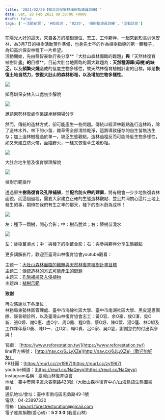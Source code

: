 ```yaml
---
title: '2021/02/20【知高圳保安林植樹指導員訓練】'
date: Sat, 20 Feb 2021 09:30:00 +0000
draft: false
tags: ['－活動紀實', '#知高圳', '0220', '植樹指導員訓練', '活動訊息']
---
```


在陽光大好的這天，來自各方的植樹單位、志工、工作夥伴，一起來到知高圳保安林，為3月7日的植樹活動預作準備，也身先士卒的作為植樹指導的第一顆種子，為知高圳保安林種下一片希望。  
活動開始，先由蔡智豪執行長分享**「大肚山森林面臨的難題」**與**「天然林復育植樹計畫」**的**目標**，目前大肚台地面臨的兩大難題為：**天然種源庫(母樹)的缺乏**，以及**頻繁火燒**造成的低度生物多樣性，故天然林復育植樹計畫的目標，即是**恢復土地自然力，恢復大肚山的森林形相，以及增加生物多樣性**。

![](https://www.reforestation.tw/wp-content/uploads/2021/02/150911074_3779647018747672_5232408119706162119_n-1.jpg)

知高圳保安林入口處初步解說

![](https://www.reforestation.tw/wp-content/uploads/2021/02/151205762_3779647092080998_7404449857144381027_n.jpg)

邀請東勢林管處作業課承辦開場分享

然而，傳統的造林方式，卻可能產生一些問題。傳統以經濟林觀點進行造林時，除了造林木外，林下的小苗、雜草需全部清除乾淨，這將導致僅存的自生苗無法生存；加上造林樹種過於單一，缺乏生態觀點，造林過程反而可能降低生物多樣性，如又未建立防火帶，面臨野火，一樣又恢復草生地形相。

![](https://www.reforestation.tw/wp-content/uploads/2021/02/152362309_3779647445414296_8937625322176824655_n.jpg)

大肚台地生態及復育學理解說

![](https://www.reforestation.tw/wp-content/uploads/2021/02/150576283_3779646608747713_7898585668598270786_n.jpg)

植樹示範操作

透過原生**樹島復育及孔隙補植**，並**配合防火帶的建置**，將有機會一步步地恢復森林面貌，而這個過程，需要大家建立正確的生態造林觀點、並且共同關心這片土地上發生的事，期待在我們有生之年的那天，種下的樹木蔚為成林！

![](https://www.reforestation.tw/wp-content/uploads/2021/02/組圖01.jpg)

左：種下一顆樹，開心合影；中：樹苗脫盆；右：替樹苗澆水

![](https://www.reforestation.tw/wp-content/uploads/2021/02/組圖02.jpg)

左：替樹苗澆水；中：與種下的樹苗合影；右：與參與夥伴分享生態觀點

更多講解影片，歡迎至臺灣山林復育協會youtube觀看：

主題一：[大肚山森林面臨的難題與天然林復育植樹計畫目標](https://www.youtube.com/watch?v=4KczNWrGduU&feature=youtu.be)  
主題二：[傳統造林的方式可能產生的問題](https://www.youtube.com/watch?v=4d_LDRsL0Js&feature=youtu.be)  
主題三：[孔隙補植及入侵植物](https://www.youtube.com/watch?v=L58BdY7bUlE&feature=youtu.be)  
主題四：[植樹示範](https://www.youtube.com/watch?v=01ldGmdv2eI&feature=youtu.be)

**致謝**

再次感謝以下各單位：  
林務局東勢林區管理處、臺中市海線社區大學、臺中市南湖社區大學、黑皮泥思團隊、康普頓診所，以及臺灣山林復育協會志工：黃O容、余O豪、侯O溱、吳O新、張O婷、謝O惠、盧O宇、周O鳳、程O香、蔡O妤、陳O萱、湯O蓮、林O旭及工作夥伴蔡O豪、陳O一、江O如、賴O貞、呂O家、吳O慧，謝謝您們的付出與參與！

官網： [https://www.reforestation.tw/](https://www.reforestation.tw/)  
line官方帳號： [http://nav.cx/6JLyXZe](http://nav.cx/6JLyXZe)（歡迎加好友）  
FB社團：[https://reurl.cc/zy1967](https://reurl.cc/zy1967)  
youtube頻道：[https://reurl.cc/NaQeyp](https://reurl.cc/NaQeyp)  
Instagram名稱：臺灣山林復育協會   
地址：臺中市南屯區永春南路423號（大肚山森林復育中心/山海島語生態圖書館）  
通訊地址/會址：臺中市南屯區忠勇路49-1號  
電話：04-23897330  
信箱：[taiwan1.forestrestoration@gmail.com](mailto:taiwan1.forestrestoration@gmail.com)  
電子發票捐贈(愛心碼)：**5 2 3 0** (我愛山林)